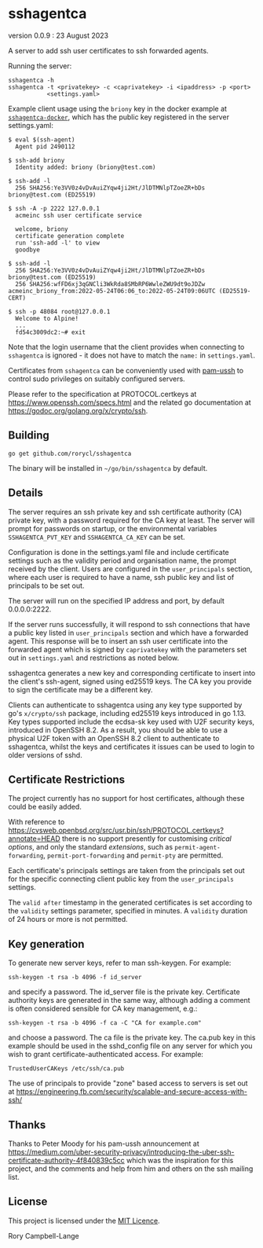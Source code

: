 # sshagentca

version 0.0.9 : 23 August 2023

A server to add ssh user certificates to ssh forwarded agents.

Running the server:

    sshagentca -h
    sshagentca -t <privatekey> -c <caprivatekey> -i <ipaddress> -p <port>
               <settings.yaml>

Example client usage using the `briony` key in the docker example at
[`sshagentca-docker`](https://github.com/rorycl/sshagentca-docker),
which has the public key registered in the server settings.yaml:

    $ eval $(ssh-agent)
      Agent pid 2490112

    $ ssh-add briony
      Identity added: briony (briony@test.com)

    $ ssh-add -l
      256 SHA256:Ye3VV0z4vDvAuiZYqw4ji2Ht/JlDTMNlpTZoeZR+bDs briony@test.com (ED25519)

    $ ssh -A -p 2222 127.0.0.1
      acmeinc ssh user certificate service
      
      welcome, briony
      certificate generation complete
      run 'ssh-add -l' to view
      goodbye

    $ ssh-add -l
      256 SHA256:Ye3VV0z4vDvAuiZYqw4ji2Ht/JlDTMNlpTZoeZR+bDs briony@test.com (ED25519)
      256 SHA256:wfFD6xj3qGNCli3WkRda8SMbRP6WwleZWU9dt9oJDZw acmeinc_briony_from:2022-05-24T06:06_to:2022-05-24T09:06UTC (ED25519-CERT)

    $ ssh -p 48084 root@127.0.0.1
      Welcome to Alpine!
      ...
      fd54c3009dc2:~# exit

Note that the login username that the client provides when connecting to
`sshagentca` is ignored - it does not have to match the `name:` in
`settings.yaml`.

Certificates from `sshagentca` can be conveniently used with
[pam-ussh](https://github.com/uber/pam-ussh) to control sudo privileges
on suitably configured servers.

Please refer to the specification at PROTOCOL.certkeys at
https://www.openssh.com/specs.html and the related go documentation at
https://godoc.org/golang.org/x/crypto/ssh.

## Building

```
go get github.com/rorycl/sshagentca
```

The binary will be installed in `~/go/bin/sshagentca` by default.

## Details

The server requires an ssh private key and ssh certificate authority
(CA) private key, with a password required for the CA key at least.
The server will prompt for passwords on startup, or the environmental
variables `SSHAGENTCA_PVT_KEY` and `SSHAGENTCA_CA_KEY` can be set.

Configuration is done in the settings.yaml file and include
certificate settings such as the validity period and organisation name,
the prompt received by the client. Users are configured in the
`user_principals` section, where each user is required to have a name,
ssh public key and list of principals to be set out.

The server will run on the specified IP address and port, by default
0.0.0.0:2222.

If the server runs successfully, it will respond to ssh connections that
have a public key listed in `user_principals` section and which have a
forwarded agent. This response will be to insert an ssh user certificate
into the forwarded agent which is signed by `caprivatekey` with the
parameters set out in `settings.yaml` and restrictions as noted below.

sshagentca generates a new key and corresponding certificate to insert
into the client's ssh-agent, signed using ed25519 keys. The CA key you
provide to sign the certificate may be a different key.

Clients can authenticate to sshagentca using any key type supported by
go's `x/crypto/ssh` package, including ed25519 keys introduced in go
1.13. Key types supported include the ecdsa-sk key used with U2F
security keys, introduced in OpenSSH 8.2. As a result, you should be
able to use a physical U2F token with an OpenSSH 8.2 client to
authenticate to sshagentca, whilst the keys and certificates it issues
can be used to login to older versions of sshd.

## Certificate Restrictions

The project currently has no support for host certificates, although
these could be easily added.

With reference to
https://cvsweb.openbsd.org/src/usr.bin/ssh/PROTOCOL.certkeys?annotate=HEAD
there is no support presently for customising *critical options*, and
only the standard *extensions*, such as `permit-agent-forwarding`,
`permit-port-forwarding` and `permit-pty` are permitted.

Each certificate's principals settings are taken from the principals set
out for the specific connecting client public key from the
`user_principals` settings.

The `valid after` timestamp in the generated certificates is set
according to the `validity` settings parameter, specified in minutes.
A `validity` duration of 24 hours or more is not permitted.

## Key generation

To generate new server keys, refer to man ssh-keygen. For example:

    ssh-keygen -t rsa -b 4096 -f id_server

and specify a password. The id_server file is the private key. Certificate
authority keys are generated in the same way, although adding a comment is often
considered sensible for CA key management, e.g.:

    ssh-keygen -t rsa -b 4096 -f ca -C "CA for example.com"

and choose a password. The ca file is the private key. The ca.pub key in
this example should be used in the sshd_config file on any server for
which you wish to grant certificate-authenticated access. For example:

    TrustedUserCAKeys /etc/ssh/ca.pub

The use of principals to provide "zone" based access to servers is set out at
https://engineering.fb.com/security/scalable-and-secure-access-with-ssh/

## Thanks

Thanks to Peter Moody for his pam-ussh announcement at
https://medium.com/uber-security-privacy/introducing-the-uber-ssh-certificate-authority-4f840839c5cc
which was the inspiration for this project, and the comments and help
from him and others on the ssh mailing list.

## License

This project is licensed under the [MIT Licence](LICENCE).

Rory Campbell-Lange

